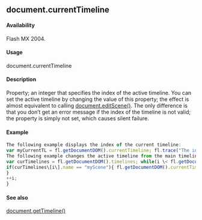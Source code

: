 ## document.currentTimeline

#### Availability

Flash MX 2004.

#### Usage

document.currentTimeline

#### Description

Property; an integer that specifies the index of the active timeline. You can set the active timeline by changing the value of this property; the effect is almost equivalent to calling [document.editScene()](#_bookmark182). The only difference is that you don’t get an error message if the index of the timeline is not valid; the property is simply not set, which causes silent failure.

#### Example

```javascript
The following example displays the index of the current timeline:
var myCurrentTL = fl.getDocumentDOM().currentTimeline; fl.trace("The index of the current timeline is: "+ myCurrentTL);
The following example changes the active timeline from the main timeline to a scene named "myScene": var i = 0;
var curTimelines = fl.getDocumentDOM().timelines; while(i \< fl.getDocumentDOM().timelines.length){
if(curTimelines\[i\].name == "myScene"){ fl.getDocumentDOM().currentTimeline = i;
}
++i;
}

```
#### See also

[document.getTimeline()](#_bookmark217)
